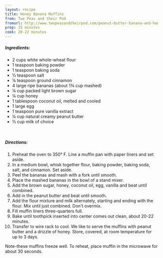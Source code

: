 ```yaml
---
layout: recipe
title: Honey Banana Muffins
from: Two Peas and their Pod
fromurl: http://www.twopeasandtheirpod.com/peanut-butter-banana-and-honey-muffins/
prep: 15 minutes
cook: 20-22 minutes
---
```


##### Ingredients:

* 2 cups white whole-wheat flour
* 1 teaspoon baking powder
* 1 teaspoon baking soda
* ½ teaspoon salt
* ¼ teaspoon ground cinnamon
* 4 large ripe bananas (about 1¾ cup mashed)
* ¼ cup packed light brown sugar
* ¼ cup honey
* 1 tablespoon coconut oil, melted and cooled
* 1 large egg
* 1 teaspoon pure vanilla extract
* ¼ cup natural creamy peanut butter
* ½ cup milk of choice

<br>

##### Directions:

1. Preheat the oven to 350° F. Line a muffin pan with paper liners and set aside.
2. In a medium bowl, whisk together flour, baking powder, baking soda, salt, and cinnamon. Set aside.
3. Peel the bananas and mash with a fork until smooth. 
4. Place the mashed bananas in the bowl of a stand mixer. 
5. Add the brown sugar, honey, coconut oil, egg, vanilla and beat until combined. 
6. Add in the peanut butter and beat until smooth. 
7. Add the flour mixture and milk alternately, starting and ending with the flour. Mix until just combined. Don't overmix.
8. Fill muffin liners three-quarters full. 
9. Bake until toothpick inserted into center comes out clean, about 20-22 minutes. 
10. Transfer to wire rack to cool. We like to serve the muffins with peanut butter and a drizzle of honey. Store, covered, at room temperature for up to 3 days.

Note-these muffins freeze well. To reheat, place muffin in the microwave for about 30 seconds.
